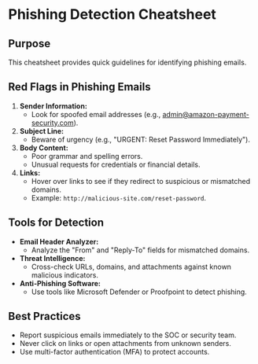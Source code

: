 # Phishing Detection Cheatsheet

## Purpose
This cheatsheet provides quick guidelines for identifying phishing emails.

## Red Flags in Phishing Emails
1. **Sender Information:**
   - Look for spoofed email addresses (e.g., admin@amazon-payment-security.com).
2. **Subject Line:**
   - Beware of urgency (e.g., "URGENT: Reset Password Immediately").
3. **Body Content:**
   - Poor grammar and spelling errors.
   - Unusual requests for credentials or financial details.
4. **Links:**
   - Hover over links to see if they redirect to suspicious or mismatched domains.
   - Example: `http://malicious-site.com/reset-password`.

## Tools for Detection
- **Email Header Analyzer:**
  - Analyze the "From" and "Reply-To" fields for mismatched domains.
- **Threat Intelligence:**
  - Cross-check URLs, domains, and attachments against known malicious indicators.
- **Anti-Phishing Software:**
  - Use tools like Microsoft Defender or Proofpoint to detect phishing.

## Best Practices
- Report suspicious emails immediately to the SOC or security team.
- Never click on links or open attachments from unknown senders.
- Use multi-factor authentication (MFA) to protect accounts.


